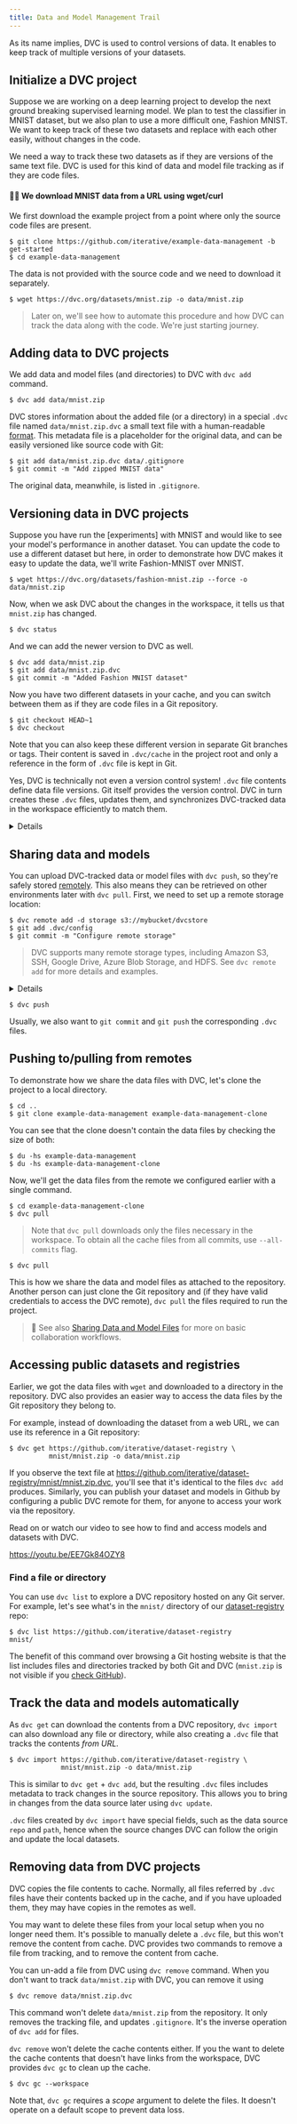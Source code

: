 ```yaml
---
title: Data and Model Management Trail
---
```


As its name implies, DVC is used to control versions of data. It enables to keep
track of multiple versions of your datasets.

## Initialize a DVC project

Suppose we are working on a deep learning project to develop the next ground
breaking supervised learning model. We plan to test the classifier in MNIST
dataset, but we also plan to use a more difficult one, Fashion MNIST. We want to
keep track of these two datasets and replace with each other easily, without
changes in the code.

We need a way to track these two datasets as if they are versions of the same
text file. DVC is used for this kind of data and model file tracking as if they
are code files.

#### ✍🏻 We download MNIST data from a URL using wget/curl

We first download the example project from a point where only the source code
files are present.

```dvc
$ git clone https://github.com/iterative/example-data-management -b get-started
$ cd example-data-management
```

The data is not provided with the source code and we need to download it
separately.

```dvc
$ wget https://dvc.org/datasets/mnist.zip -o data/mnist.zip
```

> Later on, we'll see how to automate this procedure and how DVC can track the
> data along with the code. We're just starting journey.

## Adding data to DVC projects

We add data and model files (and directories) to DVC with `dvc add` command.

```dvc
$ dvc add data/mnist.zip
```

DVC stores information about the added file (or a directory) in a special `.dvc`
file named `data/mnist.zip.dvc` a small text file with a human-readable
[format](/doc/user-guide/project-structure/dvc-files). This metadata file is a
placeholder for the original data, and can be easily versioned like source code
with Git:

```dvc
$ git add data/mnist.zip.dvc data/.gitignore
$ git commit -m "Add zipped MNIST data"
```

The original data, meanwhile, is listed in `.gitignore`.

## Versioning data in DVC projects

Suppose you have run the [experiments] with MNIST and would like to see your
model's performance in another dataset. You can update the code to use a
different dataset but here, in order to demonstrate how DVC makes it easy to
update the data, we'll write Fashion-MNIST over MNIST.

```dvc
$ wget https://dvc.org/datasets/fashion-mnist.zip --force -o data/mnist.zip
```

Now, when we ask DVC about the changes in the workspace, it tells us that
`mnist.zip` has changed.

```dvc
$ dvc status
```

And we can add the newer version to DVC as well.

```dvc
$ dvc add data/mnist.zip
$ git add data/mnist.zip.dvc
$ git commit -m "Added Fashion MNIST dataset"
```

Now you have two different datasets in your cache, and you can switch between
them as if they are code files in a Git repository.

```dvc
$ git checkout HEAD~1
$ dvc checkout
```

Note that you can also keep these different version in separate Git branches or
tags. Their content is saved in `.dvc/cache` in the project root and only a
reference in the form of `.dvc` file is kept in Git.

Yes, DVC is technically not even a version control system! `.dvc` file contents
define data file versions. Git itself provides the version control. DVC in turn
creates these `.dvc` files, updates them, and synchronizes DVC-tracked data in
the <abbr>workspace</abbr> efficiently to match them.

<details>

### ℹ️ Large datasets versioning

In cases where you process very large datasets, you need an efficient mechanism
(in terms of space and performance) to share a lot of data, including different
versions. Do you use network attached storage (NAS)? Or a large external volume?
You can learn more about advanced workflows using these links:

- A [shared cache](/doc/user-guide/how-to/share-a-dvc-cache) can be set up to
  store, version and access a lot of data on a large shared volume efficiently.
- A quite advanced scenario is to track and version data directly on the remote
  storage (e.g. S3). See
  [Managing External Data](https://dvc.org/doc/user-guide/managing-external-data)
  to learn more.

</details>

## Sharing data and models

You can upload DVC-tracked data or model files with `dvc push`, so they're
safely stored [remotely](/doc/command-reference/remote). This also means they
can be retrieved on other environments later with `dvc pull`. First, we need to
set up a remote storage location:

```dvc
$ dvc remote add -d storage s3://mybucket/dvcstore
$ git add .dvc/config
$ git commit -m "Configure remote storage"
```

> DVC supports many remote storage types, including Amazon S3, SSH, Google
> Drive, Azure Blob Storage, and HDFS. See `dvc remote add` for more details and
> examples.

<details>

### ⚙️ Expand to set up remote storage.

DVC remotes let you store a copy of the data tracked by DVC outside of the local
cache (usually a cloud storage service). For simplicity, let's set up a _local
remote_:

```dvc
$ mkdir -p /tmp/dvcstore
$ dvc remote add -d myremote /tmp/dvcstore
$ git commit .dvc/config -m "Configure local remote"
```

> While the term "local remote" may seem contradictory, it doesn't have to be.
> The "local" part refers to the type of location: another directory in the file
> system. "Remote" is what we call storage for <abbr>DVC projects</abbr>. It's
> essentially a local data backup.

</details>

```dvc
$ dvc push
```

Usually, we also want to `git commit` and `git push` the corresponding `.dvc`
files.

## Pushing to/pulling from remotes

To demonstrate how we share the data files with DVC, let's clone the project to
a local directory.

```dvc
$ cd ..
$ git clone example-data-management example-data-management-clone
```

You can see that the clone doesn't contain the data files by checking the size
of both:

```dvc
$ du -hs example-data-management
$ du -hs example-data-management-clone
```

Now, we'll get the data files from the remote we configured earlier with a
single command.

```dvc
$ cd example-data-management-clone
$ dvc pull
```

> Note that `dvc pull` downloads only the files necessary in the workspace. To
> obtain all the cache files from all commits, use `--all-commits` flag.

```dvc
$ dvc pull
```

This is how we share the data and model files as attached to the repository.
Another person can just clone the Git repository and (if they have valid
credentials to access the DVC remote), `dvc pull` the files required to run the
project.

> 📖 See also
> [Sharing Data and Model Files](/doc/use-cases/sharing-data-and-model-files)
> for more on basic collaboration workflows.

## Accessing public datasets and registries

Earlier, we got the data files with `wget` and downloaded to a directory in the
repository. DVC also provides an easier way to access the data files by the Git
repository they belong to.

For example, instead of downloading the dataset from a web URL, we can use its
reference in a Git repository:

```dvc
$ dvc get https://github.com/iterative/dataset-registry \
          mnist/mnist.zip -o data/mnist.zip
```

If you observe the text file at
https://github.com/iterative/dataset-registry/mnist/mnist.zip.dvc, you'll see
that it's identical to the files `dvc add` produces. Similarly, you can publish
your dataset and models in Github by configuring a public DVC remote for them,
for anyone to access your work via the repository.

Read on or watch our video to see how to find and access models and datasets
with DVC.

https://youtu.be/EE7Gk84OZY8

### Find a file or directory

You can use `dvc list` to explore a <abbr>DVC repository</abbr> hosted on any
Git server. For example, let's see what's in the `mnist/` directory of our
[dataset-registry](https://github.com/iterative/dataset-registry) repo:

```dvc
$ dvc list https://github.com/iterative/dataset-registry
mnist/
```

The benefit of this command over browsing a Git hosting website is that the list
includes files and directories tracked by both Git and DVC (`mnist.zip` is not
visible if you
[check GitHub](https://github.com/iterative/dataset-registry/tree/master/mnist)).

## Track the data and models automatically

As `dvc get` can download the contents from a DVC repository, `dvc import` can
also download any file or directory, while also creating a `.dvc` file that
tracks the contents _from URL._

```dvc
$ dvc import https://github.com/iterative/dataset-registry \
             mnist/mnist.zip -o data/mnist.zip
```

This is similar to `dvc get` + `dvc add`, but the resulting `.dvc` files
includes metadata to track changes in the source repository. This allows you to
bring in changes from the data source later using `dvc update`.

`.dvc` files created by `dvc import` have special fields, such as the data
source `repo` and `path`, hence when the source changes DVC can follow the
origin and update the local datasets.

## Removing data from DVC projects

DVC copies the file contents to cache. Normally, all files referred by `.dvc`
files have their contents backed up in the cache, and if you have uploaded them,
they may have copies in the remotes as well.

You may want to delete these files from your local setup when you no longer need
them. It's possible to manually delete a `.dvc` file, but this won't remove the
content from cache. DVC provides two commands to remove a file from tracking,
and to remove the content from cache.

You can un-add a file from DVC using `dvc remove` command. When you don't want
to track `data/mnist.zip` with DVC, you can remove it using

```dvc
$ dvc remove data/mnist.zip.dvc
```

This command won't delete `data/mnist.zip` from the repository. It only removes
the tracking file, and updates `.gitignore`. It's the inverse operation of
`dvc add` for files.

`dvc remove` won't delete the cache contents either. If you the want to delete
the cache contents that doesn't have links from the workspace, DVC provides
`dvc gc` to clean up the cache.

```dvc
$ dvc gc --workspace
```

Note that, `dvc gc` requires a _scope_ argument to delete the files. It doesn't
operate on a default scope to prevent data loss.
